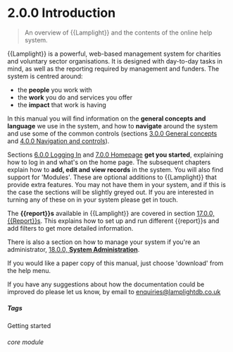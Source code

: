 # 2.0.0    Introduction

> An overview of {{Lamplight}} and the contents of the online help system. 

{{Lamplight}} is a powerful, web-based management system for charities and voluntary sector organisations. It is designed with day-to-day tasks in mind, as well as the reporting required by management and funders. The system is centred around:
-	the **people** you work with
-	the **work** you do and services you offer 
-	the **impact** that work is having

In this manual you will find information on the **general concepts and language** we use in the system, and how to **navigate** around the system and use some of the common controls (sections [3.0.0  General concepts](/help/index/p/3.0.0) and [4.0.0  Navigation and controls](/help/index/p/4.0.0)).

Sections [6.0.0  Logging In](/help/index/p/6.0.0) and [7.0.0  Homepage](/help/index/p/7.0.0) **get you started**, explaining how to log in and what's on the home page. The subsequent chapters explain how to **add, edit and view records** in the system. You will also find support for 'Modules'. These are optional additions to {{Lamplight}} that provide extra features. You may not have them in your system, and if this is the case the sections will be slightly greyed out. If you are interested in turning any of these on in your system please get in touch. 

The **{{report}}s** available in {{Lamplight}} are covered in section [17.0.0, {{Report}}s](/help/index/p/17.0.0). This explains how to set up and run different {{report}}s and add filters to get more detailed information. 

There is also a section on how to manage your system if you're an administrator, [18.0.0, **System Administration**](/help/index/p/18.0.0).

If you would like a paper copy of this manual, just choose 'download' from the help menu.

If you have any suggestions about how the documentation could be improved do please let us know, by email to [enquiries@lamplightdb.co.uk](mailto:enquiries@lamplightdb.co.uk) 


##### Tags
Getting started

###### core module

